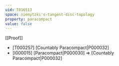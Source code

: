 ```yaml
---
uid: T016513
space: niemytzki's-tangent-disc-topology
property: paracompact
value: false
---
```

[[Proof]]

* [T000257] [Countably Paracompact|P000032]
* [I000015] [Paracompact|P000030] => [Countably Paracompact|P000032]

